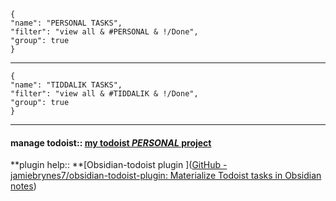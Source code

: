 ```todoist
{
"name": "PERSONAL TASKS",
"filter": "view all & #PERSONAL & !/Done",
"group": true
}
```
---
```todoist
{
"name": "TIDDALIK TASKS",
"filter": "view all & #TIDDALIK & !/Done",
"group": true
}
```
---
#### manage todoist:: [my todoist *PERSONAL* project](https://todoist.com/app/project/2293502892)

**plugin help:: **[Obsidian-todoist plugin ]([GitHub - jamiebrynes7/obsidian-todoist-plugin: Materialize Todoist tasks in Obsidian notes](https://github.com/jamiebrynes7/obsidian-todoist-plugin))


